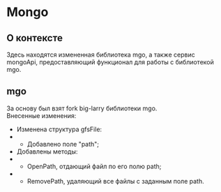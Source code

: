 # Mongo

## О контексте
Здесь находятся измененная библиотека mgo, а также сервис mongoApi, предоставляющий функционал для работы с библиотекой mgo.

## mgo
За основу был взят fork big-larry библиотеки mgo.<br>
Внесенные изменения:
- Изменена структура gfsFile:
- - Добавлено поле "path";
- Добавлены методы:
- - OpenPath, отдающий файл по его полю path;
- - RemovePath, удаляющий все файлы с заданным поле path.
